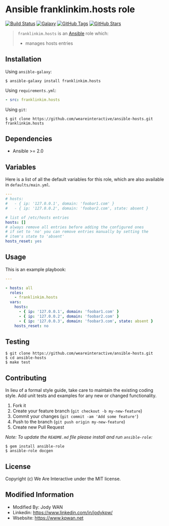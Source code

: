 # Ansible franklinkim.hosts role

[![Build Status](https://img.shields.io/travis/weareinteractive/ansible-hosts.svg)](https://travis-ci.org/weareinteractive/ansible-hosts)
[![Galaxy](http://img.shields.io/badge/galaxy-franklinkim.hosts-blue.svg)](https://galaxy.ansible.com/list#/roles/1371)
[![GitHub Tags](https://img.shields.io/github/tag/weareinteractive/ansible-hosts.svg)](https://github.com/weareinteractive/ansible-hosts)
[![GitHub Stars](https://img.shields.io/github/stars/weareinteractive/ansible-hosts.svg)](https://github.com/weareinteractive/ansible-hosts)

> `franklinkim.hosts` is an [Ansible](http://www.ansible.com) role which:
>
> * manages hosts entries

## Installation

Using `ansible-galaxy`:

```shell
$ ansible-galaxy install franklinkim.hosts
```

Using `requirements.yml`:

```yaml
- src: franklinkim.hosts
```

Using `git`:

```shell
$ git clone https://github.com/weareinteractive/ansible-hosts.git franklinkim.hosts
```

## Dependencies

* Ansible >= 2.0

## Variables

Here is a list of all the default variables for this role, which are also available in `defaults/main.yml`.

```yaml
---
# hosts:
#   - { ip: '127.0.0.1', domain: 'foobar1.com' }
#   - { ip: '127.0.0.2', domain: 'foobar2.com', state: absent }

# list of /etc/hosts entries
hosts: []
# always remove all entries before adding the configured ones
# if set to 'no' you can remove entries manually by setting the
# item's state to 'absent'
hosts_reset: yes

```


## Usage

This is an example playbook:

```yaml
---

- hosts: all
  roles:
    - franklinkim.hosts
  vars:
    hosts:
      - { ip: '127.0.0.1', domain: 'foobar1.com' }
      - { ip: '127.0.0.2', domain: 'foobar2.com' }
      - { ip: '127.0.0.3', domain: 'foobar3.com', state: absent }
    hosts_reset: no

```


## Testing

```shell
$ git clone https://github.com/weareinteractive/ansible-hosts.git
$ cd ansible-hosts
$ make test
```

## Contributing
In lieu of a formal style guide, take care to maintain the existing coding style. Add unit tests and examples for any new or changed functionality.

1. Fork it
2. Create your feature branch (`git checkout -b my-new-feature`)
3. Commit your changes (`git commit -am 'Add some feature'`)
4. Push to the branch (`git push origin my-new-feature`)
5. Create new Pull Request

*Note: To update the `README.md` file please install and run `ansible-role`:*

```shell
$ gem install ansible-role
$ ansible-role docgen
```

## License
Copyright (c) We Are Interactive under the MIT license.

Modified Information
--------------------

* Modified By: Jody WAN
* Linkedin: https://www.linkedin.com/in/jodykpw/
* Wsebsite: https://www.kpwan.net
